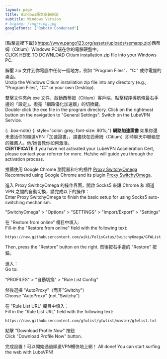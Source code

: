 ```yaml
---
layout: page
title: Windows版本安裝辦法
subtitle: Windows Version
# bigimg: /img/ring.jpg
googlefonts: ["Roboto Condensed"]
---
```


[點擊這裡下載]((https://www.pango123.org/assets/uploads/semapp.zip)西蒂姆（Citium）Windows PC端在你的電腦硬盤中。
<br>
[CLICK HERE TO DOWNLOAD](https://www.pango123.org/assets/uploads/semapp.zip) Citium installation zip file into your Windows PC.

解壓 zip 文件到你電腦中任何一個地方，例如 "Program Files"、"C:" 或你電腦的桌面。
<br>
Unzip the Windows Citium installation zip file into any directory (e.g., "Program Files", "C:" or your own Desktop).

雙擊文件夾內 exe 文件，啟動西蒂姆（Citium）客戶端。點擊程序導航條最右手邊的「設定」。撥亮「網路優化加速器」的切換鍵。
<br>
Double-click the exe file in the program directory. Click on the rightmost button on the navigation to "General Settings". Switch on the LubeVPN Service.

{: .box-note}
{: style="color: grey; font-size: 80%;"}
**網路加速證書** 如果你還未激活你的順道VPN「加速證書」，請盡快在西蒂姆（Citium）即時聊天中聯絡您的推薦人。他/她會教你如何激活。
<br>
**CERTIFICATE** If you have not activated your LubeVPN Acceleration Cert, please contact your referrer for more. He/she will guide you through the activation process.

推薦使用 Google Chrome 瀏覽器和它的插件 [Proxy SwitchyOmega](https://chrome.google.com/webstore/detail/proxy-switchyomega/padekgcemlokbadohgkifijomclgjgif)
<br>
Recommend using Google Chrome and its plugin [Proxy SwitchyOmega](https://chrome.google.com/webstore/detail/proxy-switchyomega/padekgcemlokbadohgkifijomclgjgif).

進入 Proxy SwithcyOmega 的操作界面，開啟 Socks5 來讓 Chrome 和 順道VPN 之間的自動切換，請完成以下的操作：
<br>
Enter Proxy SwitchyOmega to finish the basic setup for using Socks5 auto-switching mechanism:

"SwitchyOmega" > "Options" > "SETTINGS" > "Import/Export" > "Settings"

在 "Restore from online" 欄目中填入:<br>
Fill-in the "Restore from online" field with the following text:
```
https://raw.githubusercontent.com/wiki/FelisCatus/SwitchyOmega/GFWList.bak
```

Then, press the "Restore" button on the right.
然後按右手邊的 "Restore" 按鈕。

進入：<br>
Go to:

"PROFILES" > "自動切換" > "Rule List Config"

然後選擇 "AutoProxy"（而非"Switchy"）
<br>
Choose "AutoProxy" (not "Switchy")

在 "Rule List URL" 欄目中填入：
<br>
Fill in the "Rule List URL" field with the following text:
```
https://raw.githubusercontent.com/gfwlist/gfwlist/master/gfwlist.txt
```

點擊 "Download Profile Now" 按鈕<br>
Click "Download Profile Now" button.

完成設置！可以開始通過順道VPN暢快地上網！
All done! You can start surfing the web with LubeVPN!

